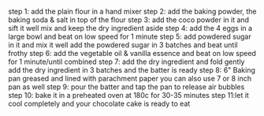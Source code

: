 step 1: add the plain flour in a hand mixer 
step 2: add the baking powder, the baking 
soda & salt in top of the flour
step 3: add the coco powder in it and sift 
it well mix and keep the dry ingredient aside
step 4: add the 4 eggs in a large bowl and 
beat on low speed for 1 minute
step 5: add powdered sugar in it and mix it well 
add the powdered sugar in 3 batches and beat 
until frothy
step 6: add the vegetable oil & vanilla essence
and beat on low speed for 1 minute/until 
combined
step 7: add the dry ingredient and fold gently 
add the dry ingredient in 3 batches and the 
batter is ready 
step 8: 6" Baking pan greased and lined with 
parachment paper you can also use 7 or 8 inch
pan as well
step 9: pour the batter and tap the pan to release 
air bubbles
step 10: bake it in a preheated oven at 180c for 
30-35 minutes 
step 11:let it cool completely and your chocolate 
cake is ready to eat